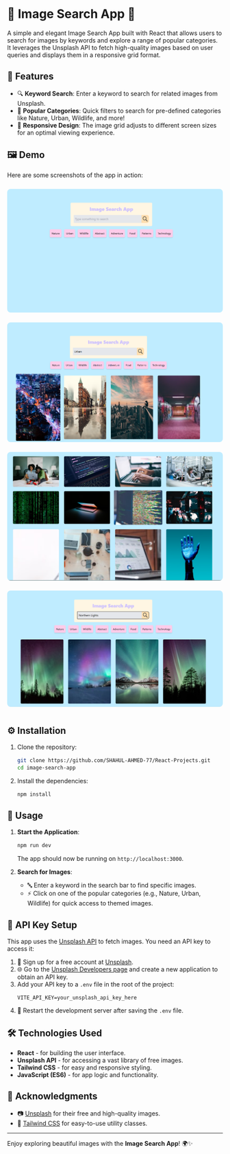 

# 🌟 Image Search App 📸

A simple and elegant Image Search App built with React that allows users to search for images by keywords and explore a range of popular categories. It leverages the Unsplash API to fetch high-quality images based on user queries and displays them in a responsive grid format.

## 🌈 Features
- 🔍 **Keyword Search**: Enter a keyword to search for related images from Unsplash.
- 🎨 **Popular Categories**: Quick filters to search for pre-defined categories like Nature, Urban, Wildlife, and more!
- 📱 **Responsive Design**: The image grid adjusts to different screen sizes for an optimal viewing experience.

## 🖼️ Demo

Here are some screenshots of the app in action:

<div align="center">
  <img src="./Preview/one.png" alt="Example Image 1"  style="margin: 10px 0; border-radius: 8px;">
  <img src="./Preview/two.png" alt="Example Image 2"  style="margin: 10px 0; border-radius: 8px;">
  <img src="./Preview/three.png" alt="Example Image 3"  style="margin: 10px 0; border-radius: 8px;">
  <img src="./Preview/four.png" alt="Example Image 4"  style="margin: 10px 0; border-radius: 8px;">
</div>

## ⚙️ Installation

1. Clone the repository:
   ```bash
   git clone https://github.com/SHAHUL-AHMED-77/React-Projects.git
   cd image-search-app
   ```

2. Install the dependencies:
   ```bash
   npm install
   ```

## 🚀 Usage

1. **Start the Application**:
   ```bash
   npm run dev
   ```
   The app should now be running on `http://localhost:3000`.

2. **Search for Images**:
   - 🔤 Enter a keyword in the search bar to find specific images.
   - ⚡ Click on one of the popular categories (e.g., Nature, Urban, Wildlife) for quick access to themed images.

## 🔑 API Key Setup

This app uses the [Unsplash API](https://unsplash.com/developers) to fetch images. You need an API key to access it:

1. 📝 Sign up for a free account at [Unsplash](https://unsplash.com).
2. 🌐 Go to the [Unsplash Developers page](https://unsplash.com/developers) and create a new application to obtain an API key.
3. Add your API key to a `.env` file in the root of the project:
   ```plaintext
   VITE_API_KEY=your_unsplash_api_key_here
   ```
4. 🔄 Restart the development server after saving the `.env` file.

## 🛠️ Technologies Used
- **React** - for building the user interface.
- **Unsplash API** - for accessing a vast library of free images.
- **Tailwind CSS** - for easy and responsive styling.
- **JavaScript (ES6)** - for app logic and functionality.

## 💖 Acknowledgments
- 📷 [Unsplash](https://unsplash.com) for their free and high-quality images.
- 🎨 [Tailwind CSS](https://tailwindcss.com) for easy-to-use utility classes.

---

Enjoy exploring beautiful images with the **Image Search App**! 🌍✨